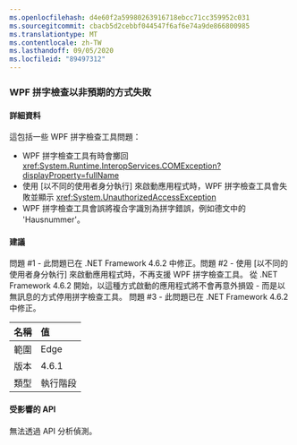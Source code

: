 ```yaml
---
ms.openlocfilehash: d4e60f2a59980263916718ebcc71cc359952c031
ms.sourcegitcommit: cbacb5d2cebbf044547f6af6e74a9de866800985
ms.translationtype: MT
ms.contentlocale: zh-TW
ms.lasthandoff: 09/05/2020
ms.locfileid: "89497312"
---
```

### <a name="wpf-spell-checking-fails-in-unexpected-ways"></a>WPF 拼字檢查以非預期的方式失敗

#### <a name="details"></a>詳細資料

這包括一些 WPF 拼字檢查工具問題：<ul><li>WPF 拼字檢查工具有時會擲回 <xref:System.Runtime.InteropServices.COMException?displayProperty=fullName></li><li>使用 [以不同的使用者身分執行] 來啟動應用程式時，WPF 拼字檢查工具會失敗並顯示 <xref:System.UnauthorizedAccessException></li><li>WPF 拼字檢查工具會誤將複合字識別為拼字錯誤，例如德文中的 'Hausnummer'。</li></ul>

#### <a name="suggestion"></a>建議

問題 #1 - 此問題已在 .NET Framework 4.6.2 中修正。問題 #2 - 使用 [以不同的使用者身分執行] 來啟動應用程式時，不再支援 WPF 拼字檢查工具。 從 .NET Framework 4.6.2 開始，以這種方式啟動的應用程式將不會再意外損毀 - 而是以無訊息的方式停用拼字檢查工具。 問題 #3 - 此問題已在 .NET Framework 4.6.2 中修正。

| 名稱    | 值       |
|:--------|:------------|
| 範圍   |Edge|
|版本|4.6.1|
|類型|執行階段|

#### <a name="affected-apis"></a>受影響的 API

無法透過 API 分析偵測。

<!--

#### Affected APIs

Not detectable via API analysis.

-->
